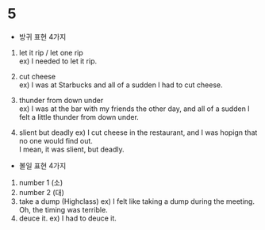# 5  

- 방귀 표현 4가지  
1. let it rip / let one rip  
ex) I needed to let it rip.

2. cut cheese  
ex) I was at Starbucks and all of a sudden I had to cut cheese.  

3. thunder from down under  
ex) I was at the bar with my friends the other day, and all of a sudden I felt a little thunder from down under.  

4. slient but deadly
ex) I cut cheese in the restaurant, and I was hopign that no one would find out.  
    I mean, it was slient, but deadly.  
    
    
- 볼일 표현 4가지
1. number 1 (소)  
2. number 2 (대)  
3. take a dump (Highclass) 
ex) I felt like taking a dump during the meeting. Oh, the timing was terrible.  
4. deuce it.
ex) I had to deuce it.
